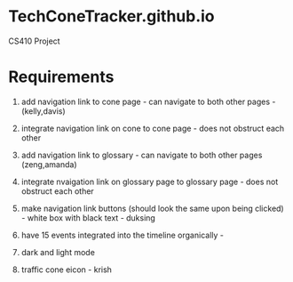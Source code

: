 # TechConeTracker.github.io
CS410 Project




# Requirements

1. add navigation link to cone page - can navigate to both other pages - (kelly,davis)
2. integrate navigation link on cone to cone page - does not obstruct each other
3. add navigation link to glossary - can navigate to both other pages (zeng,amanda)
4. integrate nvaigation link on glossary page to glossary page - does not obstruct each other 

5. make navigation link buttons (should look the same upon being clicked) - white box with black text - duksing
6. have 15 events integrated into the timeline organically -

7. dark and light mode 
8. traffic cone eicon - krish